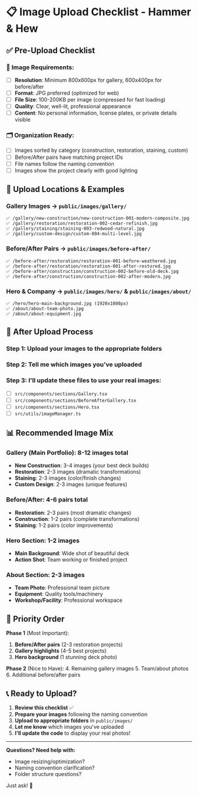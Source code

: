 # 📋 Image Upload Checklist - Hammer & Hew

## ✅ **Pre-Upload Checklist**

### 📐 **Image Requirements:**
- [ ] **Resolution**: Minimum 800x600px for gallery, 600x400px for before/after
- [ ] **Format**: JPG preferred (optimized for web)
- [ ] **File Size**: 100-200KB per image (compressed for fast loading)
- [ ] **Quality**: Clear, well-lit, professional appearance
- [ ] **Content**: No personal information, license plates, or private details visible

### 🗂️ **Organization Ready:**
- [ ] Images sorted by category (construction, restoration, staining, custom)
- [ ] Before/After pairs have matching project IDs
- [ ] File names follow the naming convention
- [ ] Images show the project clearly with good lighting

## 📁 **Upload Locations & Examples**

### **Gallery Images** → `public/images/gallery/`
```
✅ /gallery/new-construction/new-construction-001-modern-composite.jpg
✅ /gallery/restoration/restoration-002-cedar-refinish.jpg  
✅ /gallery/staining/staining-003-redwood-natural.jpg
✅ /gallery/custom-design/custom-004-multi-level.jpg
```

### **Before/After Pairs** → `public/images/before-after/`
```
✅ /before-after/restoration/restoration-001-before-weathered.jpg
✅ /before-after/restoration/restoration-001-after-restored.jpg
✅ /before-after/construction/construction-002-before-old-deck.jpg
✅ /before-after/construction/construction-002-after-modern.jpg
```

### **Hero & Company** → `public/images/hero/` & `public/images/about/`
```
✅ /hero/hero-main-background.jpg (1920x1080px)
✅ /about/about-team-photo.jpg
✅ /about/about-equipment.jpg
```

## 🔄 **After Upload Process**

### **Step 1**: Upload your images to the appropriate folders
### **Step 2**: Tell me which images you've uploaded
### **Step 3**: I'll update these files to use your real images:
- [ ] `src/components/sections/Gallery.tsx`
- [ ] `src/components/sections/BeforeAfterGallery.tsx`  
- [ ] `src/components/sections/Hero.tsx`
- [ ] `src/utils/imageManager.ts`

## 📊 **Recommended Image Mix**

### **Gallery (Main Portfolio)**: 8-12 images total
- **New Construction**: 3-4 images (your best deck builds)
- **Restoration**: 2-3 images (dramatic transformations)
- **Staining**: 2-3 images (color/finish changes)
- **Custom Design**: 2-3 images (unique features)

### **Before/After**: 4-6 pairs total  
- **Restoration**: 2-3 pairs (most dramatic changes)
- **Construction**: 1-2 pairs (complete transformations)
- **Staining**: 1-2 pairs (color improvements)

### **Hero Section**: 1-2 images
- **Main Background**: Wide shot of beautiful deck
- **Action Shot**: Team working or finished project

### **About Section**: 2-3 images
- **Team Photo**: Professional team picture  
- **Equipment**: Quality tools/machinery
- **Workshop/Facility**: Professional workspace

## 🎯 **Priority Order**

**Phase 1** (Most Important):
1. **Before/After pairs** (2-3 restoration projects)  
2. **Gallery highlights** (4-5 best projects)
3. **Hero background** (1 stunning deck photo)

**Phase 2** (Nice to Have):
4. Remaining gallery images
5. Team/about photos
6. Additional before/after pairs

## 📞 **Ready to Upload?**

1. **Review this checklist** ✅
2. **Prepare your images** following the naming convention
3. **Upload to appropriate folders** in `public/images/`  
4. **Let me know** which images you've uploaded
5. **I'll update the code** to display your real photos!

---

**Questions? Need help with:**
- Image resizing/optimization?
- Naming convention clarification? 
- Folder structure questions?

Just ask! 🚀